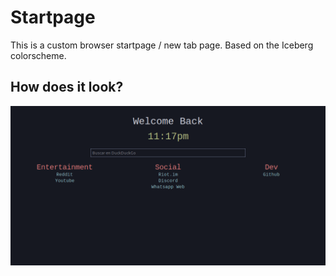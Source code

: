 # Startpage

This is a custom browser startpage / new tab page. Based on the Iceberg colorscheme.

## How does it look?

![Screenshot](/screenshot.png)
